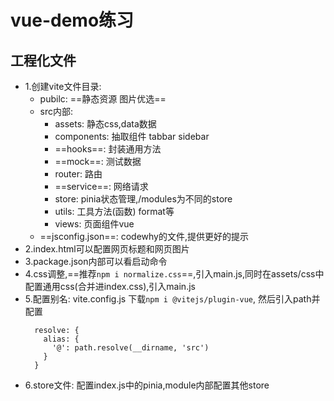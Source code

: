 # vue-demo练习
## 工程化文件
- 1.创建vite文件目录: 
  - pubilc: ==静态资源 图片优选==
  - src内部:
    - assets: 静态css,data数据
    - components: 抽取组件 tabbar sidebar
    - ==hooks==: 封装通用方法
    - ==mock==: 测试数据
    - router: 路由
    - ==service==: 网络请求
    - store: pinia状态管理,/modules为不同的store
    - utils: 工具方法(函数) format等
    - views: 页面组件vue
  - ==jsconfig.json==: codewhy的文件,提供更好的提示
- 2.index.html可以配置网页标题和网页图片
- 3.package.json内部可以看启动命令
- 4.css调整,==推荐`npm i normalize.css`==,引入main.js,同时在assets/css中配置通用css(合并进index.css),引入main.js
- 5.配置别名: vite.config.js 下载`npm i @vitejs/plugin-vue`, 然后引入path并配置
  ```
    resolve: {
      alias: {
        '@': path.resolve(__dirname, 'src')
      }
    }
  ```
- 6.store文件: 配置index.js中的pinia,module内部配置其他store

